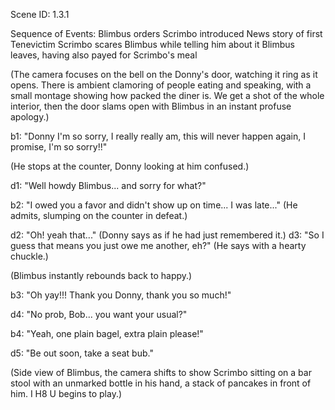 Scene ID: 1.3.1

Sequence of Events:
Blimbus orders
Scrimbo introduced
News story of first Tenevictim
Scrimbo scares Blimbus while telling him about it
Blimbus leaves, having also payed for Scrimbo's meal

(The camera focuses on the bell on the Donny's door, watching it ring as it opens. There is ambient clamoring of people eating and speaking, with a small montage showing how packed the diner is. We get a shot of the whole interior, then the door slams open with Blimbus in an instant profuse apology.)

b1: "Donny I'm so sorry, I really really am, this will never happen again, I promise, I'm so sorry!!"

(He stops at the counter, Donny looking at him confused.)

d1: "Well howdy Blimbus... and sorry for what?"

b2: "I owed you a favor and didn't show up on time... I was late..." (He admits, slumping on the counter in defeat.)

d2: "Oh! yeah that..." (Donny says as if he had just remembered it.)
d3: "So I guess that means you just owe me another, eh?" (He says with a hearty chuckle.)

(Blimbus instantly rebounds back to happy.)

b3: "Oh yay!!! Thank you Donny, thank you so much!"

d4: "No prob, Bob... you want your usual?"

b4: "Yeah, one plain bagel, extra plain please!"

d5: "Be out soon, take a seat bub."

(Side view of Blimbus, the camera shifts to show Scrimbo sitting on a bar stool with an unmarked bottle in his hand, a stack of pancakes in front of him. I H8 U begins to play.)









